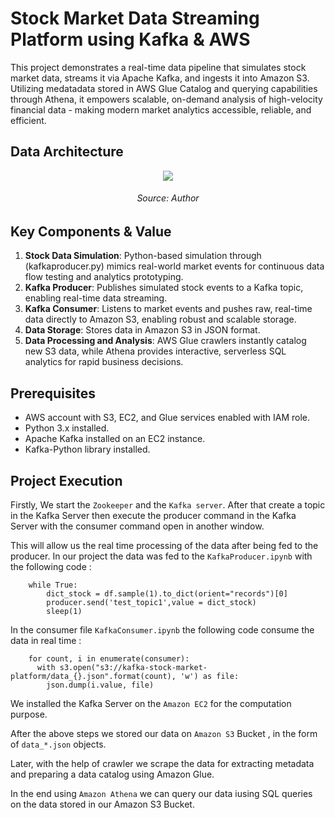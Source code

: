 # Stock Market Data Streaming Platform using Kafka & AWS

This project demonstrates a real-time data pipeline that simulates stock market data, streams it via Apache Kafka, and ingests it into Amazon S3. Utilizing medatadata stored in AWS Glue Catalog and querying capabilities through Athena, it empowers scalable, on-demand analysis of high-velocity financial data - making modern market analytics accessible, reliable, and efficient.

## Data Architecture
<p align="center">
  <img src="https://github.com/user-attachments/assets/97bf3ad7-f862-4b46-83c9-fdcdc14bfb4c">
<h6 align = "center" > Source: Author </h6>
</p>

## Key Components & Value

1. **Stock Data Simulation**: Python-based simulation through (kafkaproducer.py) mimics real-world market events for continuous data flow testing and analytics prototyping.
2. **Kafka Producer**: Publishes simulated stock events to a Kafka topic, enabling real-time data streaming.
3. **Kafka Consumer**: Listens to market events and pushes raw, real-time data directly to Amazon S3, enabling robust and scalable storage.
4. **Data Storage**: Stores data in Amazon S3 in JSON format.
5. **Data Processing and Analysis**: AWS Glue crawlers instantly catalog new S3 data, while Athena provides interactive, serverless SQL analytics for rapid business decisions.

## Prerequisites

- AWS account with S3, EC2, and Glue services enabled with IAM role.
- Python 3.x installed.
- Apache Kafka installed on an EC2 instance.
- Kafka-Python library installed.

## Project Execution 

Firstly, We start the ```Zookeeper``` and the ```Kafka server```. After that create a topic in the Kafka Server then execute the producer command in the Kafka Server with the consumer command open in another window.

This will allow us the real time processing of the data after being fed to the producer. In our project the data was fed to the ```KafkaProducer.ipynb``` with the following code :
```
    while True:
        dict_stock = df.sample(1).to_dict(orient="records")[0]
        producer.send('test_topic1',value = dict_stock)
        sleep(1)
```
In the consumer file ```KafkaConsumer.ipynb``` the following code consume the data in real time :
```
    for count, i in enumerate(consumer):
      with s3.open("s3://kafka-stock-market-platform/data_{}.json".format(count), 'w') as file:
        json.dump(i.value, file)        
```

We installed the Kafka Server on the  ```Amazon EC2``` for the computation purpose.

After the above steps we stored our data on ```Amazon S3``` Bucket , in the form of ```data_*.json``` objects.

Later, with the help of crawler we scrape the data for extracting metadata and preparing a data catalog using Amazon Glue. 

In the end using ```Amazon Athena``` we can query our data iusing SQL queries on the data stored in our Amazon S3 Bucket. 
